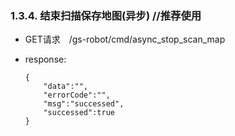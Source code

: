 ### 1.3.4. 结束扫描保存地图(异步) //推荐使用

  - GET请求　/gs-robot/cmd/async_stop_scan_map

  - response:

    ```
    {
        "data":"",
        "errorCode":"",
        "msg":"successed",
        "successed":true
    }
    ```
